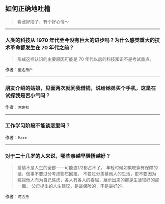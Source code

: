## 如何正确地吐槽

> 看点好段子，有个好心情～


 
---

### 人类的科技从 1970 年代至今没有巨大的进步吗？为什么感觉重大的技术革命都发生在 70 年代之前？

> 形成这样认识的主要原因可能是 70 年代以后的科技知识不是考试重点。


作者：`匿名用户`

---

### 朋友介绍的姑娘，见面两次就问我借钱，说给她弟买个手机，这是在试探我是否小气吗？

> 


作者：`东东枪`

---

### 工作学习阶段不能谈恋爱吗？

> 


作者：`Maxx`

---

### 对于二十几岁的人来说，哪些事越早醒悟越好？

> 爱情不是人生的全部——可能连1/2都占不了。
> 年轻时候如果吃穿有保障的话，做事不要过分考虑物质回报。
> 不要过分羡慕他人的生活，更不要因为窥视他人而为自己焦虑，各人有各人的委屈，展示出来的都是生活较好的那一面。
> 父母提出的人生建议，是最保险的，不是最好的。


作者：`蒋方舟`